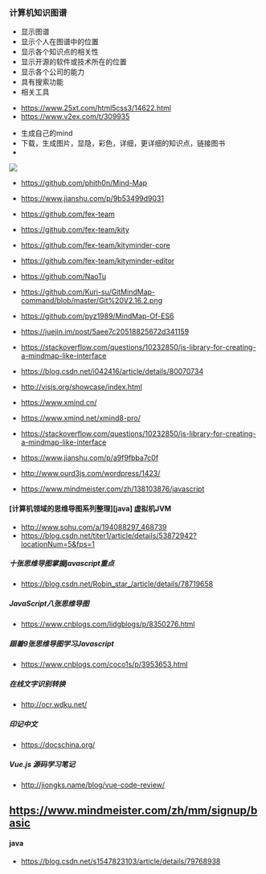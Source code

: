 ### 计算机知识图谱

* 显示图谱
* 显示个人在图谱中的位置
* 显示各个知识点的相关性
* 显示开源的软件或技术所在的位置
* 显示各个公司的能力
* 具有搜索功能
* 相关工具

- https://www.25xt.com/html5css3/14622.html
- https://www.v2ex.com/t/309935

* 生成自己的mind
* 下载，生成图片，显隐，彩色，详细，更详细的知识点，链接图书
* 

![](https://github.com/asialiugf/blogs/blob/master/image/foobarmind001.png)

* https://github.com/phith0n/Mind-Map

* https://www.jianshu.com/p/9b53499d9031

* https://github.com/fex-team
* https://github.com/fex-team/kity
* https://github.com/fex-team/kityminder-core
* https://github.com/fex-team/kityminder-editor

* https://github.com/NaoTu
* https://github.com/Kuri-su/GitMindMap-command/blob/master/Git%20V2.16.2.png

* https://github.com/pyz1989/MindMap-Of-ES6

* https://juejin.im/post/5aee7c20518825672d341159
* https://stackoverflow.com/questions/10232850/js-library-for-creating-a-mindmap-like-interface

* https://blog.csdn.net/i042416/article/details/80070734
* http://visjs.org/showcase/index.html
* https://www.xmind.cn/
* https://www.xmind.net/xmind8-pro/

* https://stackoverflow.com/questions/10232850/js-library-for-creating-a-mindmap-like-interface
* https://www.jianshu.com/p/a9f9fbba7c0f
* http://www.ourd3js.com/wordpress/1423/

* https://www.mindmeister.com/zh/138103876/javascript

#### [计算机领域的思维导图系列整理][java] 虚拟机JVM
* http://www.sohu.com/a/194088297_468739
* https://blog.csdn.net/titer1/article/details/53872942?locationNum=5&fps=1
##### 十张思维导图掌握javascript重点
* https://blog.csdn.net/Robin_star_/article/details/78719658
##### JavaScript八张思维导图
* https://www.cnblogs.com/lidgblogs/p/8350276.html
##### 跟着9张思维导图学习Javascript
* https://www.cnblogs.com/coco1s/p/3953653.html
##### 在线文字识别转换
* http://ocr.wdku.net/
##### 印记中文
* https://docschina.org/
##### Vue.js 源码学习笔记
* http://jiongks.name/blog/vue-code-review/

## https://www.mindmeister.com/zh/mm/signup/basic

#### java
* https://blog.csdn.net/s1547823103/article/details/79768938
